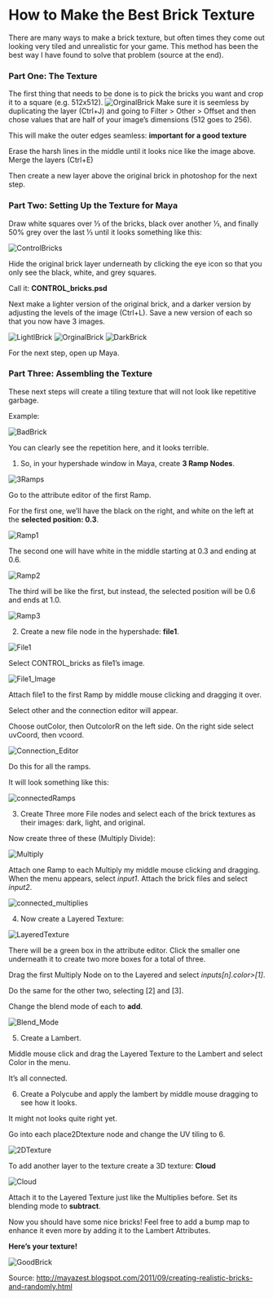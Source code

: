 # How to Make the Best Brick Texture

There are many ways to make a brick texture, but often times they come out looking very tiled and unrealistic for your game. This method has been the best way I have found to solve that problem (source at the end).

### Part One: The Texture

The first thing that needs to be done is to pick the bricks you want and crop it to a square (e.g. 512x512).
![OrginalBrick](/images/brick_mid.png)
Make sure it is seemless by duplicating the layer (Ctrl+J) and going to Filter > Other > Offset and then chose values that are half of your image’s dimensions (512 goes to 256).

This will make the outer edges seamless: __important for a good texture__

Erase the harsh lines in the middle until it looks nice like the image above. Merge the layers (Ctrl+E)

Then create a new layer above the original brick in photoshop for the next step.

### Part Two: Setting Up the Texture for Maya

Draw white squares over ⅓ of the bricks, black over another ⅓, and finally 50% grey over the last ⅓ until it looks something like this:

![ControlBricks](/images/CONTROL_bricks.png)

Hide the original brick layer underneath by clicking the eye icon so that you only see the black, white, and grey squares. 

Call it: **CONTROL_bricks.psd**

Next make a lighter version of the original brick, and a darker version by adjusting the levels of the image (Ctrl+L). Save a new version of each so that you now have 3 images.

![LightlBrick](/images/brick_light.png) ![OrginalBrick](/images/brick_mid.png) ![DarkBrick](/images/brick_dark.png)

For the next step, open up Maya. 

### Part Three: Assembling the Texture

These next steps will create a tiling texture that will not look like repetitive garbage. 

Example: 

 ![BadBrick](/images/bad_texture.png)

You can clearly see the repetition here, and it looks terrible.

1. So, in your hypershade window in Maya, create __3 Ramp Nodes__.

![3Ramps](/images/Ramps.png)

Go to the attribute editor of the first Ramp.

For the first one, we’ll have the black on the right, and white on the left at the __selected position: 0.3__.

![Ramp1](/images/Ramp1.png)

The second one will have white in the middle starting at 0.3 and ending at 0.6.

![Ramp2](/images/Ramp2.png)

The third will be like the first, but instead, the selected position will be 0.6 and ends at 1.0.

![Ramp3](/images/Ramp3.png)

2.  Create a new file node in the hypershade: **file1**.

![File1](/images/File.png)

Select CONTROL_bricks as file1’s image.

![File1_Image](/images/image_on_file1.png)

Attach file1 to the first Ramp by middle mouse clicking and dragging it over. 

Select other and the connection editor will appear. 

Choose outColor, then OutcolorR on the left side. On the right side select uvCoord, then vcoord.

![Connection_Editor](/images/connection_editor.png)

Do this for all the ramps. 

It will look something like this:

![connectedRamps](/images/connected_ramps.png)

3. Create Three more File nodes and select each of the brick textures as their images: dark, light, and original.

Now create three of these (Multiply Divide): 

![Multiply](/images/multiply.png)

Attach one Ramp to each Multiply my middle mouse clicking and dragging. When the menu appears, select *input1*. Attach the brick files and select *input2*.

![connected_multiplies](/images/multiplies.png)

4. Now create a Layered Texture: 

![LayeredTexture](/images/Layered.png)

There will be a green box in the attribute editor. Click the smaller one underneath it to create two more boxes for a total of three.

Drag the first Multiply Node on to the Layered and select *inputs[n].color>[1]*.

Do the same for the other two, selecting [2] and [3].

Change the blend mode of each to __add__.

![Blend_Mode](/images/Blend_Mode_Add.png)

5. Create a Lambert.

Middle mouse click and drag the Layered Texture to the Lambert and select Color in the menu.

It’s all connected. 

6. Create a Polycube and apply the lambert by middle mouse dragging to see how it looks. 

It might not looks quite right yet. 

Go into each place2Dtexture node and change the UV tiling to 6.

![2DTexture](/images/2DTextureNode.png)

To add another layer to the texture create a 3D texture: __Cloud__

![Cloud](/images/cloud.png)

Attach it to the Layered Texture just like the Multiplies before. Set its blending mode to __subtract__. 

Now you should have some nice bricks! Feel free to add a bump map to enhance it even more by adding it to the Lambert Attributes.

**Here’s your texture!**

![GoodBrick](/images/finished.png)

Source: http://mayazest.blogspot.com/2011/09/creating-realistic-bricks-and-randomly.html
